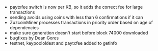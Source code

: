 * paytxfee switch is now per KB, so it adds the correct fee for large transactions
* sending avoids using coins with less than 6 confirmations if it can
* ZuzcoinMiner processes transactions in priority order based on age of dependencies
* make sure generation doesn't start before block 74000 downloaded
* bugfixes by Dean Gores
* testnet, keypoololdest and paytxfee added to getinfo
